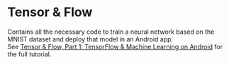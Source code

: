 # Tensor & Flow

Contains all the necessary code to train a neural network based on the MNIST dataset and deploy that model in an Android app.  
See [Tensor & Flow, Part 1: TensorFlow & Machine Learning on Android](https://emuneee.com/blog/?p=6939&preview=true) for the full tutorial.
